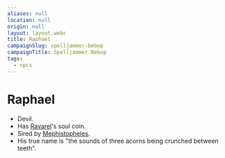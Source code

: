 ```yaml
---
aliases: null
location: null
origin: null
layout: layout.webc
title: Raphael
campaignSlug: spelljammer-bebop
campaignTitle: Spelljammer Bebop
tags:
  - npcs
---
```

# Raphael

- Devil.
- Has [Ravarel](ravarel-deshent.md)'s soul coin.
- Sired by [Mephistopheles](mephistopheles.md).
-  His true name is "the sounds of three acorns being crunched between teeth".
